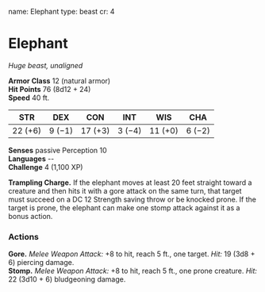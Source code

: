 name: Elephant
type: beast
cr: 4

# Elephant 
_Huge beast, unaligned_

**Armor Class** 12 (natural armor)    
**Hit Points** 76 (8d12 + 24)    
**Speed** 40 ft. 

| STR     | DEX     | CON     | INT     | WIS     | CHA     |
|---------|---------|---------|---------|---------|---------|
| 22 (+6) | 9 (−1)  | 17 (+3) | 3 (−4)  | 11 (+0) | 6 (−2)  |  

**Senses** passive Perception 10    
**Languages** --    
**Challenge** 4 (1,100 XP) 

**Trampling Charge.** If the elephant moves at least 20 feet straight toward a creature and then hits it with a gore attack on the same turn, that target must succeed on a DC 12 Strength saving throw or be knocked prone. If the target is prone, the elephant can make one stomp attack against it as a bonus action. 

### Actions 
**Gore.** _Melee Weapon Attack:_ +8 to hit, reach 5 ft., one target. _Hit:_ 19 (3d8 + 6) piercing damage.    
**Stomp.** _Melee Weapon Attack:_ +8 to hit, reach 5 ft., one prone creature. _Hit:_ 22 (3d10 + 6) bludgeoning damage.